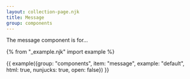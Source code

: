 ```yaml
---
layout: collection-page.njk
title: Message
group: components
---
```


The message component is for...

{% from "_example.njk" import example %}

{{ example({group: "components", item: "message", example: "default", html: true, nunjucks: true, open: false}) }}
